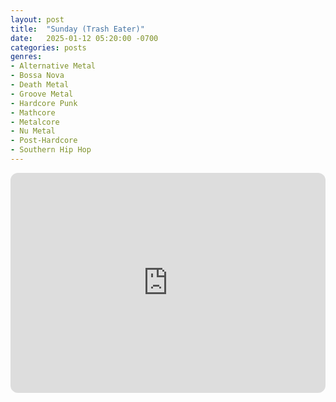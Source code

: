 ```yaml
---
layout: post
title:  "Sunday (Trash Eater)"
date:   2025-01-12 05:20:00 -0700
categories: posts
genres:
- Alternative Metal
- Bossa Nova
- Death Metal
- Groove Metal
- Hardcore Punk
- Mathcore
- Metalcore
- Nu Metal
- Post-Hardcore
- Southern Hip Hop 
---
```

<iframe style="border-radius:12px" src="https://open.spotify.com/embed/playlist/60MR3KjGPeCj9HumyCqcT3?utm_source=generator" width="100%" height="352" frameBorder="0" allowfullscreen="" allow="autoplay; clipboard-write; encrypted-media; fullscreen; picture-in-picture" loading="lazy"></iframe>